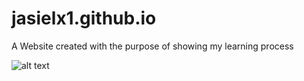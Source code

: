 # jasielx1.github.io
A Website created with the purpose of showing my learning process  

![alt text](https://github.com/[Jasielx1]/[jasielx1.github.io]/blob/[master]/pngocean.com.png?raw=true)
